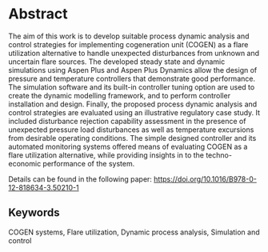 # Abstract
The aim of this work is to develop suitable process dynamic analysis and control strategies for implementing cogeneration unit (COGEN) as a flare utilization alternative to handle unexpected disturbances from unknown and uncertain flare sources. The developed steady state and dynamic simulations using Aspen Plus and Aspen Plus Dynamics allow the design of pressure and temperature controllers that demonstrate good performance. The simulation software and its built-in controller tuning option are used to create the dynamic modelling framework, and to perform controller installation and design. Finally, the proposed process dynamic analysis and control strategies are evaluated using an illustrative regulatory case study. It included disturbance rejection capability assessment in the presence of unexpected pressure load disturbances as well as temperature excursions from desirable operating conditions. The simple designed controller and its automated monitoring systems offered means of evaluating COGEN as a flare utilization alternative, while providing insights in to the techno-economic performance of the system.

Details can be found in the following paper: https://doi.org/10.1016/B978-0-12-818634-3.50210-1

## Keywords
COGEN systems, Flare utilization, Dynamic process analysis, Simulation and control
